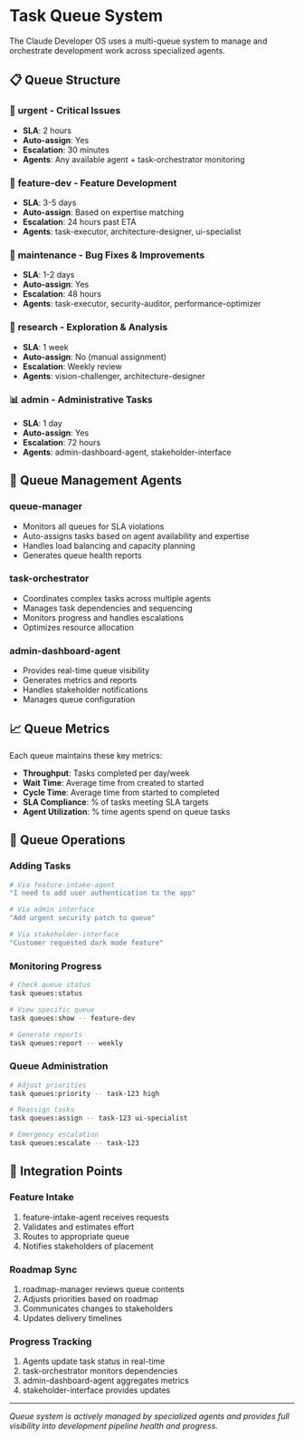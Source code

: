# Task Queue System

The Claude Developer OS uses a multi-queue system to manage and orchestrate development work across specialized agents.

## 📋 Queue Structure

### 🚨 **urgent** - Critical Issues
- **SLA**: 2 hours
- **Auto-assign**: Yes  
- **Escalation**: 30 minutes
- **Agents**: Any available agent + task-orchestrator monitoring

### 🚀 **feature-dev** - Feature Development  
- **SLA**: 3-5 days
- **Auto-assign**: Based on expertise matching
- **Escalation**: 24 hours past ETA
- **Agents**: task-executor, architecture-designer, ui-specialist

### 🔧 **maintenance** - Bug Fixes & Improvements
- **SLA**: 1-2 days  
- **Auto-assign**: Yes
- **Escalation**: 48 hours
- **Agents**: task-executor, security-auditor, performance-optimizer

### 🔬 **research** - Exploration & Analysis
- **SLA**: 1 week
- **Auto-assign**: No (manual assignment)
- **Escalation**: Weekly review
- **Agents**: vision-challenger, architecture-designer

### 📊 **admin** - Administrative Tasks
- **SLA**: 1 day
- **Auto-assign**: Yes
- **Escalation**: 72 hours  
- **Agents**: admin-dashboard-agent, stakeholder-interface

## 🤖 Queue Management Agents

### **queue-manager**
- Monitors all queues for SLA violations
- Auto-assigns tasks based on agent availability and expertise
- Handles load balancing and capacity planning
- Generates queue health reports

### **task-orchestrator**  
- Coordinates complex tasks across multiple agents
- Manages task dependencies and sequencing
- Monitors progress and handles escalations
- Optimizes resource allocation

### **admin-dashboard-agent**
- Provides real-time queue visibility
- Generates metrics and reports
- Handles stakeholder notifications
- Manages queue configuration

## 📈 Queue Metrics

Each queue maintains these key metrics:

- **Throughput**: Tasks completed per day/week
- **Wait Time**: Average time from created to started
- **Cycle Time**: Average time from started to completed  
- **SLA Compliance**: % of tasks meeting SLA targets
- **Agent Utilization**: % time agents spend on queue tasks

## 🎯 Queue Operations

### Adding Tasks
```bash
# Via feature-intake-agent
"I need to add user authentication to the app"

# Via admin interface  
"Add urgent security patch to queue"

# Via stakeholder-interface
"Customer requested dark mode feature"
```

### Monitoring Progress
```bash
# Check queue status
task queues:status

# View specific queue
task queues:show -- feature-dev

# Generate reports
task queues:report -- weekly
```

### Queue Administration
```bash
# Adjust priorities
task queues:priority -- task-123 high

# Reassign tasks
task queues:assign -- task-123 ui-specialist

# Emergency escalation
task queues:escalate -- task-123
```

## 🔧 Integration Points

### **Feature Intake**
1. feature-intake-agent receives requests
2. Validates and estimates effort  
3. Routes to appropriate queue
4. Notifies stakeholders of placement

### **Roadmap Sync**
1. roadmap-manager reviews queue contents  
2. Adjusts priorities based on roadmap
3. Communicates changes to stakeholders
4. Updates delivery timelines

### **Progress Tracking**
1. Agents update task status in real-time
2. task-orchestrator monitors dependencies
3. admin-dashboard-agent aggregates metrics
4. stakeholder-interface provides updates

---

*Queue system is actively managed by specialized agents and provides full visibility into development pipeline health and progress.*
